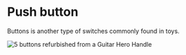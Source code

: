 # Push button

Buttons is another type of switches commonly found in toys.

![5 buttons refurbished from a Guitar Hero Handle]({{site.baseurl}}/assets/guitarherobuttons.jpg)

